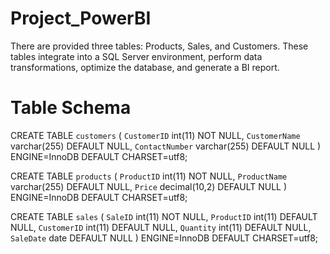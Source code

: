 # Project_PowerBI
There are provided three tables: Products, Sales, and Customers. These tables integrate into a SQL Server environment, perform data transformations, optimize the database, and generate a BI report.

# Table Schema

CREATE TABLE `customers` (
  `CustomerID` int(11) NOT NULL,
  `CustomerName` varchar(255) DEFAULT NULL,
  `ContactNumber` varchar(255) DEFAULT NULL
) ENGINE=InnoDB DEFAULT CHARSET=utf8;

CREATE TABLE `products` (
  `ProductID` int(11) NOT NULL,
  `ProductName` varchar(255) DEFAULT NULL,
  `Price` decimal(10,2) DEFAULT NULL
) ENGINE=InnoDB DEFAULT CHARSET=utf8;


CREATE TABLE `sales` (
  `SaleID` int(11) NOT NULL,
  `ProductID` int(11) DEFAULT NULL,
  `CustomerID` int(11) DEFAULT NULL,
  `Quantity` int(11) DEFAULT NULL,
  `SaleDate` date DEFAULT NULL
) ENGINE=InnoDB DEFAULT CHARSET=utf8;

